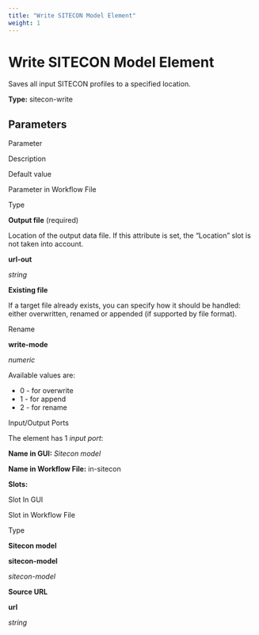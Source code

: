 ```yaml
---
title: "Write SITECON Model Element"
weight: 1
---
```



# Write SITECON Model Element

Saves all input SITECON profiles to a specified location.

**Type:** sitecon-write

Parameters
----------

Parameter

Description

Default value

Parameter in Workflow File

Type

**Output file** (required)

Location of the output data file. If this attribute is set, the “Location” slot is not taken into account.



**url-out**

_string_

**Existing file**

If a target file already exists, you can specify how it should be handled: either overwritten, renamed or appended (if supported by file format).

Rename

**write-mode**

_numeric_

Available values are:

*   0 - for overwrite
*   1 - for append
*   2 - for rename

Input/Output Ports

The element has 1 _input port_:

**Name in GUI:** _Sitecon model_

**Name in Workflow File:** in-sitecon

**Slots:**

Slot In GUI

Slot in Workflow File

Type

**Sitecon model**

**sitecon-model**

_sitecon-model_

**Source URL**

**url**

_string_
